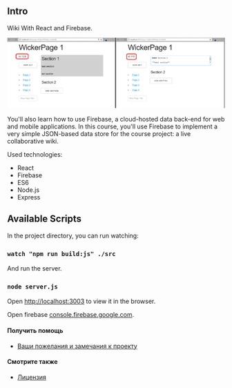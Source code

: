 ## Intro

Wiki With React and Firebase.

![](./img.png "")


You'll also learn how to use Firebase, a cloud-hosted data back-end for web and mobile applications. In this course, you'll use Firebase to implement a very simple JSON-based data store for the course project: a live collaborative wiki.

Used technologies: 

* React
* Firebase
* ES6
* Node.js
* Express


## Available Scripts

In the project directory, you can run watching:

### `watch "npm run build:js" ./src`

And run the server.

### `node server.js`

Open [http://localhost:3003](http://localhost:3003) to view it in the browser.


Open firebase [console.firebase.google.com](https://console.firebase.google.com).


#### Получить помощь
* [Ваши пожелания и замечания к проекту](https://github.com/it-spectre-ru/react-firebase/pulls)


#### Смотрите также
* [Лицензия](./license.md)


